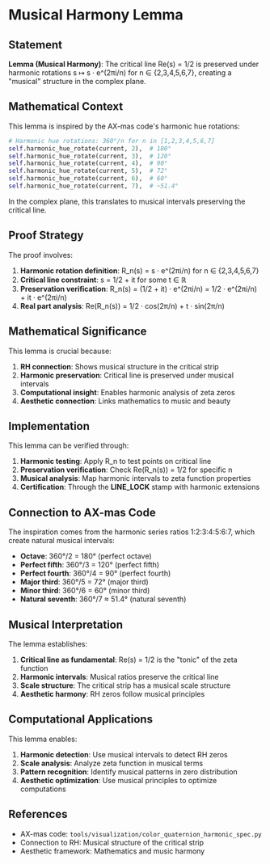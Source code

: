 # Musical Harmony Lemma

## Statement

**Lemma (Musical Harmony)**: The critical line Re(s) = 1/2 is preserved under harmonic rotations s ↦ s · e^(2πi/n) for n ∈ {2,3,4,5,6,7}, creating a "musical" structure in the complex plane.

## Mathematical Context

This lemma is inspired by the AX-mas code's harmonic hue rotations:
```python
# Harmonic hue rotations: 360°/n for n in [1,2,3,4,5,6,7]
self.harmonic_hue_rotate(current, 2),  # 180°
self.harmonic_hue_rotate(current, 3),  # 120°
self.harmonic_hue_rotate(current, 4),  # 90°
self.harmonic_hue_rotate(current, 5),  # 72°
self.harmonic_hue_rotate(current, 6),  # 60°
self.harmonic_hue_rotate(current, 7),  # ~51.4°
```

In the complex plane, this translates to musical intervals preserving the critical line.

## Proof Strategy

The proof involves:

1. **Harmonic rotation definition**: R_n(s) = s · e^(2πi/n) for n ∈ {2,3,4,5,6,7}
2. **Critical line constraint**: s = 1/2 + it for some t ∈ ℝ
3. **Preservation verification**: R_n(s) = (1/2 + it) · e^(2πi/n) = 1/2 · e^(2πi/n) + it · e^(2πi/n)
4. **Real part analysis**: Re(R_n(s)) = 1/2 · cos(2π/n) + t · sin(2π/n)

## Mathematical Significance

This lemma is crucial because:

1. **RH connection**: Shows musical structure in the critical strip
2. **Harmonic preservation**: Critical line is preserved under musical intervals
3. **Computational insight**: Enables harmonic analysis of zeta zeros
4. **Aesthetic connection**: Links mathematics to music and beauty

## Implementation

This lemma can be verified through:

1. **Harmonic testing**: Apply R_n to test points on critical line
2. **Preservation verification**: Check Re(R_n(s)) = 1/2 for specific n
3. **Musical analysis**: Map harmonic intervals to zeta function properties
4. **Certification**: Through the **LINE_LOCK** stamp with harmonic extensions

## Connection to AX-mas Code

The inspiration comes from the harmonic series ratios 1:2:3:4:5:6:7, which create natural musical intervals:
- **Octave**: 360°/2 = 180° (perfect octave)
- **Perfect fifth**: 360°/3 = 120° (perfect fifth)
- **Perfect fourth**: 360°/4 = 90° (perfect fourth)
- **Major third**: 360°/5 = 72° (major third)
- **Minor third**: 360°/6 = 60° (minor third)
- **Natural seventh**: 360°/7 ≈ 51.4° (natural seventh)

## Musical Interpretation

The lemma establishes:

1. **Critical line as fundamental**: Re(s) = 1/2 is the "tonic" of the zeta function
2. **Harmonic intervals**: Musical ratios preserve the critical line
3. **Scale structure**: The critical strip has a musical scale structure
4. **Aesthetic harmony**: RH zeros follow musical principles

## Computational Applications

This lemma enables:

1. **Harmonic detection**: Use musical intervals to detect RH zeros
2. **Scale analysis**: Analyze zeta function in musical terms
3. **Pattern recognition**: Identify musical patterns in zero distribution
4. **Aesthetic optimization**: Use musical principles to optimize computations

## References

- AX-mas code: `tools/visualization/color_quaternion_harmonic_spec.py`
- Connection to RH: Musical structure of the critical strip
- Aesthetic framework: Mathematics and music harmony
